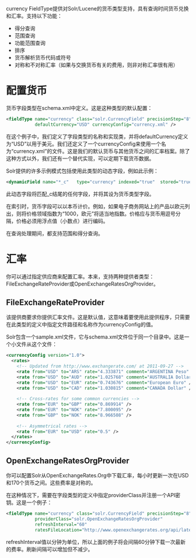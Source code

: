 currency FieldType提供对Solr/Lucene的货币类型支持，具有查询时间货币兑换和汇率。支持以下功能：

* 得分查询
* 范围查询
* 功能范围查询
* 排序
* 货币解析货币代码或符号
* 对称和不对称汇率（如果与交换货币有关的费用，则非对称汇率很有用）

# 配置货币

货币字段类型在schema.xml中定义。这是这种类型的默认配置：

```xml
<fieldType name="currency" class="solr.CurrencyField" precisionStep="8"
           defaultCurrency="USD" currencyConfig="currency.xml" />
```

在这个例子中，我们定义了字段类型的名称和实现类，并将defaultCurrency定义为“USD”以用于美元。我们还定义了一个currencyConfig来使用一个名为“currency.xml”的文件。这是我们的默认货币与其他货币之间的汇率档案。除了这种方式以外，我们还有一个替代实现，可以定期下载货币数据。

Solr提供的许多示例模式包括使用此类型的动态字段，例如此示例：

```xml
<dynamicField name="*_c"   type="currency" indexed="true"  stored="true"/>
```

此动态字段将匹配_c结尾的任何字段，并将其设为货币类型字段。

在索引时，货币字段可以以本币计价。例如，如果电子商务网站上的产品以欧元列出，则将价格领域指数为“1000，欧元”将适当地指数。价格应与货币用逗号分隔，价格必须用浮点值（小数点）进行编码。

在查询处理期间，都支持范围和得分查询。

# 汇率

你可以通过指定供应商来配置汇率。本来，支持两种提供者类型：FileExchangeRateProvider或OpenExchangeRatesOrgProvider。

## FileExchangeRateProvider

该提供商要求你提供汇率文件。这是默认值，这意味着要使用此提供程序，只需要在此类型的定义中指定文件路径和名称作为currencyConfig的值。

Solr包含一个sample.xml文件，它与schema.xml文件位于同一个目录中。这是一个小文件从这个文件：

```xml
<currencyConfig version="1.0">
  <rates>
    <!-- Updated from http://www.exchangerate.com/ at 2011-09-27 -->
    <rate from="USD" to="ARS" rate="4.333871" comment="ARGENTINA Peso" />
    <rate from="USD" to="AUD" rate="1.025768" comment="AUSTRALIA Dollar" />
    <rate from="USD" to="EUR" rate="0.743676" comment="European Euro" />
    <rate from="USD" to="CAD" rate="1.030815" comment="CANADA Dollar" />
 
    <!-- Cross-rates for some common currencies -->
    <rate from="EUR" to="GBP" rate="0.869914" /> 
    <rate from="EUR" to="NOK" rate="7.800095" /> 
    <rate from="GBP" to="NOK" rate="8.966508" /> 
 
    <!-- Asymmetrical rates -->
    <rate from="EUR" to="USD" rate="0.5" />
  </rates>
</currencyConfig>
```

## OpenExchangeRatesOrgProvider

你可以配置Solr从OpenExchangeRates.Org中下载汇率，每小时更新一次在USD和170个货币之间。这些费率是对称的。

在这种情况下，需要在字段类型的定义中指定providerClass并注册一个API密钥。这是一个例子：

```xml
<fieldType name="currency" class="solr.CurrencyField" precisionStep="8"
           providerClass="solr.OpenExchangeRatesOrgProvider"
           refreshInterval="60"
           ratesFileLocation="http://www.openexchangerates.org/api/latest.json?app_id=yourPersonalAppIdKey"/>
```

refreshInterval值以分钟为单位，所以上面的例子将会间隔60分钟下载一次最新的费率。刷新间隔可以增加但不减少。